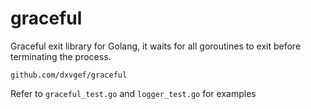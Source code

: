 # graceful
Graceful exit library for Golang, it waits for all goroutines to exit before terminating the process.

```
github.com/dxvgef/graceful
```

Refer to `graceful_test.go` and `logger_test.go` for examples